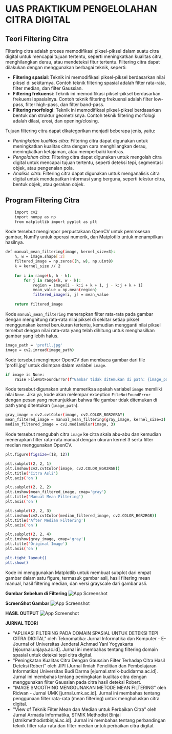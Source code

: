 
# UAS PRAKTIKUM PENGELOLAHAN CITRA DIGITAL

## Teori Filtering Citra
Filtering citra adalah proses memodifikasi piksel-piksel dalam suatu citra digital untuk mencapai tujuan tertentu, seperti meningkatkan kualitas citra, menghilangkan derau, atau mendeteksi fitur tertentu. Filtering citra dapat dilakukan dengan menggunakan berbagai teknik, seperti:

 - **Filtering spasial**: Teknik ini memodifikasi piksel-piksel berdasarkan nilai piksel di sekitarnya. Contoh teknik filtering spasial adalah filter rata-rata, filter median, dan filter Gaussian.
 - **Filtering frekuensi**: Teknik ini memodifikasi piksel-piksel berdasarkan frekuensi spasialnya. Contoh teknik filtering frekuensi adalah filter low-pass, filter high-pass, dan filter band-pass.
 - **Filtering morfologi**: Teknik ini memodifikasi piksel-piksel berdasarkan bentuk dan struktur geometrisnya. Contoh teknik filtering morfologi adalah dilasi, erosi, dan opening/closing.

Tujuan filtering citra dapat dikategorikan menjadi beberapa jenis, yaitu:
 - *Peningkatan kualitas citra*: Filtering citra dapat digunakan untuk meningkatkan kualitas citra dengan cara menghilangkan derau, meningkatkan ketajaman, atau memperbaiki kontras.
  - *Pengolahan citra*: Filtering citra dapat digunakan untuk mengolah citra digital untuk mencapai tujuan tertentu, seperti deteksi tepi, segmentasi objek, atau pengenalan pola.
  - *Analisis citra*: Filtering citra dapat digunakan untuk menganalisis citra digital untuk mendapatkan informasi yang berguna, seperti tekstur citra, bentuk objek, atau gerakan objek.

## Program Filtering Citra

```bash
    import cv2
    import numpy as np
    from matplotlib import pyplot as plt
```
Kode tersebut mengimpor perpustakaan OpenCV untuk pemrosesan gambar, NumPy untuk operasi numerik, dan Matplotlib untuk menampilkan hasilnya.

```bash
def manual_mean_filtering(image, kernel_size=3):
    h, w = image.shape[:2]
    filtered_image = np.zeros((h, w), np.uint8)
    k = kernel_size // 2
    
    for i in range(k, h - k):
        for j in range(k, w - k):
            region = image[i - k:i + k + 1, j - k:j + k + 1]
            mean_value = np.mean(region)
            filtered_image[i, j] = mean_value
    
    return filtered_image
```
Kode `manual_mean_filtering` menerapkan filter rata-rata pada gambar dengan menghitung rata-rata nilai piksel di sekitar setiap piksel menggunakan kernel berukuran tertentu, kemudian mengganti nilai piksel tersebut dengan nilai rata-rata yang telah dihitung untuk menghasilkan gambar yang lebih halus.

```bash
image_path = 'profil.jpg'
image = cv2.imread(image_path)
```
Kode tersebut mengimpor OpenCV dan membaca gambar dari file 'profil.jpg' untuk disimpan dalam variabel `image`.

```bash
if image is None:
    raise FileNotFoundError(f"Gambar tidak ditemukan di path: {image_path}")
```
Kode tersebut digunakan untuk memeriksa apakah variabel `image` memiliki nilai `None`. Jika ya, kode akan melempar exception `FileNotFoundError` dengan pesan yang menunjukkan bahwa file gambar tidak ditemukan di path yang ditentukan (`image_path`).

```bash
gray_image = cv2.cvtColor(image, cv2.COLOR_BGR2GRAY)
mean_filtered_image = manual_mean_filtering(gray_image, kernel_size=3)
median_filtered_image = cv2.medianBlur(image, 3)
```
Kode tersebut mengubah citra `image` ke citra skala abu-abu dan kemudian menerapkan filter rata-rata manual dengan ukuran kernel 3 serta filter median menggunakan OpenCV.

```bash
plt.figure(figsize=(18, 12))

plt.subplot(2, 2, 1)
plt.imshow(cv2.cvtColor(image, cv2.COLOR_BGR2RGB))
plt.title('Citra Asli')
plt.axis('on')

plt.subplot(2, 2, 2)
plt.imshow(mean_filtered_image, cmap='gray')
plt.title('Manual Mean Filtering')
plt.axis('on')

plt.subplot(2, 2, 3)
plt.imshow(cv2.cvtColor(median_filtered_image, cv2.COLOR_BGR2RGB))
plt.title('After Median Filtering')
plt.axis('on')

plt.subplot(2, 2, 4)
plt.imshow(gray_image, cmap='gray')
plt.title('Original Image')
plt.axis('on')

plt.tight_layout()
plt.show()
```
Kode ini menggunakan Matplotlib untuk membuat subplot dari empat gambar dalam satu figure, termasuk gambar asli, hasil filtering mean manual, hasil filtering median, dan versi grayscale dari gambar asli.

**Gambar Sebelum di Filtering**
![App Screenshot](./profil.jpg)

**ScreenShot Gambar**
![App Screenshot](./ss.jpg)

**HASIL OUTPUT**
![App Screenshot](./Hasil.png)

**JURNAL TEORI**
- "APLIKASI FILTERING PADA DOMAIN SPASIAL UNTUK DETEKSI TEPI CITRA DIGITAL" oleh Teknomatika: Jurnal Informatika dan Komputer - E-Journal of Universitas Jenderal Achmad Yani Yogyakarta [ejournal.unjaya.ac.id]. Jurnal ini membahas tentang filtering domain spasial untuk deteksi tepi citra digital.
- "Peningkatan Kualitas Citra Dengan Gaussian Filter Terhadap Citra Hasil Deteksi Robert" oleh JIPI (Jurnal Ilmiah Penelitian dan Pembelajaran Informatika) Universitas Budi Darma [ejurnal.stmik-budidarma.ac.id]. Jurnal ini membahas tentang peningkatan kualitas citra dengan menggunakan filter Gaussian pada citra hasil deteksi Robert.
- "IMAGE SMOOTHING MENGGUNAKAN METODE MEAN FILTERING" oleh Ridwan - Jurnal UMK [jurnal.umk.ac.id]. Jurnal ini membahas tentang penggunaan filter rata-rata (mean filtering) untuk menghaluskan citra digital.
- "View of Teknik Filter Mean dan Median untuk Perbaikan Citra" oleh Jurnal Armada Informatika, STMIK Methodist Binjai [stmikmethodistbinjai.ac.id]. Jurnal ini membahas tentang perbandingan teknik filter rata-rata dan filter median untuk perbaikan citra digital.




